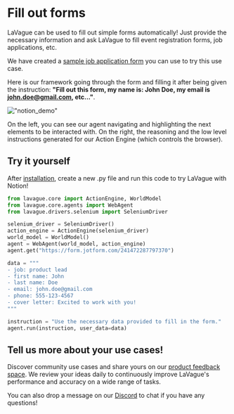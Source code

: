 # Fill out forms

LaVague can be used to fill out simple forms automatically! Just provide the necessary information and ask LaVague to fill event registration forms, job applications, etc. 

We have created a [sample job application form](https://form.jotform.com/241472287797370) you can use to try this use case. 

Here is our framework going through the form and filling it after being given the instruction: **"Fill out this form, my name is: John Doe, my email is john.doe@gmail.com, etc..."**. 


!["notion_demo"](../../assets/jotform_demo.gif)

On the left, you can see our agent navigating and highlighting the next elements to be interacted with. On the right, the reasoning and the low level instructions generated for our Action Engine (which controls the browser). 

## Try it yourself

After [installation](../get-started/quick-tour.md), create a new .py file and run this code to try LaVague with Notion!

```python
from lavague.core import ActionEngine, WorldModel
from lavague.core.agents import WebAgent
from lavague.drivers.selenium import SeleniumDriver

selenium_driver = SeleniumDriver()
action_engine = ActionEngine(selenium_driver)
world_model = WorldModel()
agent = WebAgent(world_model, action_engine)
agent.get("https://form.jotform.com/241472287797370")

data = """
- job: product lead
- first name: John
- last name: Doe
- email: john.doe@gmail.com
- phone: 555-123-4567
- cover letter: Excited to work with you!
"""

instruction = "Use the necessary data provided to fill in the form."
agent.run(instruction, user_data=data)
```

## Tell us more about your use cases!

Discover community use cases and share yours on our [product feedback space](https://lavague.canny.io/lavague-use-cases). We review your ideas daily to continuously improve LaVague's performance and accuracy on a wide range of tasks.

You can also drop a message on our [Discord](https://discord.gg/SDxn9KpqX9) to chat if you have any questions!